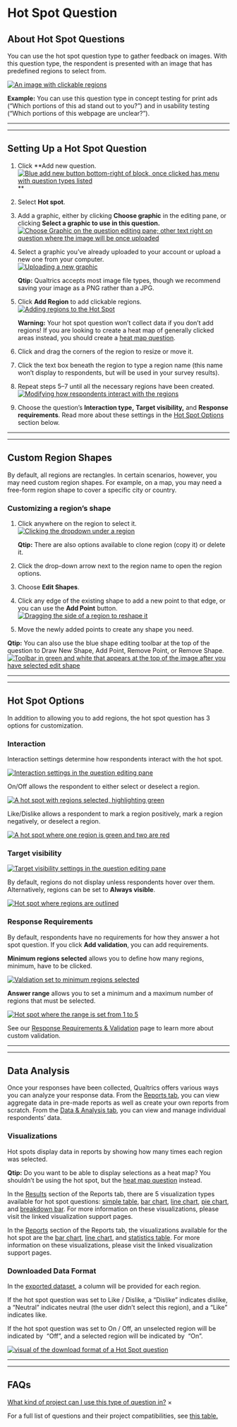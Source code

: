 # Hot Spot Question

## [](#Introduction)About Hot Spot Questions

You can use the hot spot question type to gather feedback on images. With this question type, the respondent is presented with an image that has predefined regions to select from.

[![An image with clickable regions](hot-spot/hot-spot-1.png)](https://www.qualtrics.com/m/assets/support/wp-content/uploads//2021/04/hot-spot-1.png)

**Example:** You can use this question type in concept testing for print ads (“Which portions of this ad stand out to you?”) and in usability testing (“Which portions of this webpage are unclear?”).

* * *

* * *

## [](#SettingUpAHotSpotQuestion)Setting Up a Hot Spot Question

1.  Click **Add new question.  
    [![Blue add new button bottom-right of block, once clicked has menu with question types listed](hot-spot/hot-spot-2.png)](https://www.qualtrics.com/m/assets/support/wp-content/uploads//2021/04/hot-spot-2.png)  
    **
2.  Select **Hot spot**.
3.  Add a graphic, either by clicking **Choose graphic** in the editing pane, or clicking **Select a graphic to use in this question.**  
    [![Choose Graphic on the question editing pane; other text right on question where the image will be once uploaded](hot-spot/hot-spot-3.png)](https://www.qualtrics.com/m/assets/support/wp-content/uploads//2021/04/hot-spot-3.png)
4.  Select a graphic you’ve already uploaded to your account or upload a new one from your computer.  
    [![Uploading a new graphic](hot-spot/hot-spot-4.png)](https://www.qualtrics.com/m/assets/support/wp-content/uploads//2021/04/hot-spot-4.png)
    
    **Qtip:** Qualtrics accepts most image file types, though we recommend saving your image as a PNG rather than a JPG.
    
5.  Click **Add Region** to add clickable regions.  
    [![Adding regions to the Hot Spot](hot-spot/hot-spot-5.png)](https://www.qualtrics.com/m/assets/support/wp-content/uploads//2021/04/hot-spot-5.png)
    
    **Warning:** Your hot spot question won’t collect data if you don’t add regions! If you are looking to create a heat map of generally clicked areas instead, you should create a [heat map question](https://www.qualtrics.com/support/survey-platform/survey-module/editing-questions/question-types-guide/specialty-questions/heat-map/).
    
6.  Click and drag the corners of the region to resize or move it.
7.  Click the text box beneath the region to type a region name (this name won’t display to respondents, but will be used in your survey results).
8.  Repeat steps 5–7 until all the necessary regions have been created.  
    [![Modifying how respondents interact with the regions](hot-spot/hot-spot-6.png)](https://www.qualtrics.com/m/assets/support/wp-content/uploads//2021/04/hot-spot-6.png)
9.  Choose the question’s **Interaction type,** **Target visibility,** and **Response requirements**. Read more about these settings in the [Hot Spot Options](https://www.qualtrics.com/support/edit-survey/editing-questions/question-types-guide/specialty-questions/hot-spot#HotSpotOptions) section below.

* * *

* * *

## [](#CustomRegionShapes)Custom Region Shapes

By default, all regions are rectangles. In certain scenarios, however, you may need custom region shapes. For example, on a map, you may need a free-form region shape to cover a specific city or country.

### Customizing a region’s shape

1.  Click anywhere on the region to select it.  
    [![Clicking the dropdown under a region](hot-spot/hot-spot-7.png)](https://www.qualtrics.com/m/assets/support/wp-content/uploads//2021/04/hot-spot-7.png)
    
    **Qtip:** There are also options available to clone region (copy it) or delete it.
    
2.  Click the drop-down arrow next to the region name to open the region options.
3.  Choose **Edit Shapes**.
4.  Click any edge of the existing shape to add a new point to that edge, or you can use the **Add Point** button.  
    [![Dragging the side of a region to reshape it](hot-spot/hot-spot-8.png)](https://www.qualtrics.com/m/assets/support/wp-content/uploads//2021/04/hot-spot-8.png)
5.  Move the newly added points to create any shape you need.

**Qtip:** You can also use the blue shape editing toolbar at the top of the question to Draw New Shape, Add Point, Remove Point, or Remove Shape.  
[![Toolbar in green and white that appears at the top of the image after you have selected edit shape](hot-spot/hot-spot-9.png)](https://www.qualtrics.com/m/assets/support/wp-content/uploads//2021/04/hot-spot-9.png)

* * *

* * *

## [](#HotSpotOptions)Hot Spot Options

In addition to allowing you to add regions, the hot spot question has 3 options for customization.

### Interaction

Interaction settings determine how respondents interact with the hot spot.

[![Interaction settings in the question editing pane](hot-spot/hot-spot-10.png)](https://www.qualtrics.com/m/assets/support/wp-content/uploads//2021/04/hot-spot-10.png)

On/Off allows the respondent to either select or deselect a region.

[![A hot spot with regions selected, highlighting green](hot-spot/hot-spot-11.png)](https://www.qualtrics.com/m/assets/support/wp-content/uploads//2021/04/hot-spot-11.png)

Like/Dislike allows a respondent to mark a region positively, mark a region negatively, or deselect a region.

[![A hot spot where one region is green and two are red](hot-spot/hot-spot-12.png)](https://www.qualtrics.com/m/assets/support/wp-content/uploads//2021/04/hot-spot-12.png)

### Target visibility

[![Target visibility settings in the question editing pane](hot-spot/hot-spot-13.png)](https://www.qualtrics.com/m/assets/support/wp-content/uploads//2021/04/hot-spot-13.png)

By default, regions do not display unless respondents hover over them. Alternatively, regions can be set to **Always visible**.

[![Hot spot where regions are outlined](hot-spot/hot-spot-14.png)](https://www.qualtrics.com/m/assets/support/wp-content/uploads//2021/04/hot-spot-14.png)

### Response Requirements

By default, respondents have no requirements for how they answer a hot spot question. If you click **Add validation**, you can add requirements.

**Minimum regions selected** allows you to define how many regions, minimum, have to be clicked.

[![Valdiation set to minimum regions selected](hot-spot/hot-spot-15.png)](https://www.qualtrics.com/m/assets/support/wp-content/uploads//2021/04/hot-spot-15.png)

**Answer range** allows you to set a minimum and a maximum number of regions that must be selected.

[![Hot spot where the range is set from 1 to 5](hot-spot/hot-spot-16.png)](https://www.qualtrics.com/m/assets/support/wp-content/uploads//2021/04/hot-spot-16.png)

See our [Response Requirements & Validation](/support/edit-survey/editing-questions/validation/ "Validation") page to learn more about custom validation.

* * *

* * *

## [](#DataAnalysis)Data Analysis

Once your responses have been collected, Qualtrics offers various ways you can analyze your response data. From the [Reports tab](https://www.qualtrics.com/support/survey-platform/reports-module/results-vs-reports/), you can view aggregate data in pre-made reports as well as create your own reports from scratch. From the [Data & Analysis tab](https://www.qualtrics.com/support/survey-platform/data-and-analysis-module/data-and-analysis-overview/), you can view and manage individual respondents’ data.

### Visualizations

Hot spots display data in reports by showing how many times each region was selected.

**Qtip:** Do you want to be able to display selections as a heat map? You shouldn’t be using the hot spot, but the [heat map question](https://www.qualtrics.com/support/survey-platform/survey-module/editing-questions/question-types-guide/specialty-questions/heat-map/) instead.

In the [Results](https://www.qualtrics.com/support/survey-platform/reports-module/results-section/reports-overview/) section of the Reports tab, there are 5 visualization types available for hot spot questions: [simple table](/support/results/visualizations/tables/simple-table/ "simple table"), [bar chart](/support/results/visualizations/charts/bar-chart/ "bar chart"), [line chart](/support/results/visualizations/charts/line-chart/ "line chart"), [pie chart](/support/results/visualizations/charts/pie-chart/ "pie chart"), and [breakdown bar](/support/results/visualizations/breakdown-bar/ "breakdown bar"). For more information on these visualizations, please visit the linked visualization support pages.

In the [Reports](https://www.qualtrics.com/support/survey-platform/reports-module/reports-section/paginated-reports-overview/) section of the Reports tab, the visualizations available for the hot spot are the [bar chart](https://www.qualtrics.com/support/survey-platform/reports-module/reports-section/reports-visualizations/chart-visualizations/bar-chart-visualization/), [line chart](https://www.qualtrics.com/support/survey-platform/reports-module/reports-section/reports-visualizations/chart-visualizations/line-chart-visualization/), and [statistics table](https://www.qualtrics.com/support/survey-platform/reports-module/reports-section/reports-visualizations/table-visualizations/statistics-table-visualization/). For more information on these visualizations, please visit the linked visualization support pages.

### Downloaded Data Format

In the [exported dataset](https://www.qualtrics.com/support/survey-platform/data-and-analysis-module/data/download-data/export-data-overview/), a column will be provided for each region.

If the hot spot question was set to Like / Dislike, a “Dislike” indicates dislike, a “Neutral” indicates neutral (the user didn’t select this region), and a “Like” indicates like.

If the hot spot question was set to On / Off, an unselected region will be indicated by  “Off”, and a selected region will be indicated by  “On”.

[![visual of the download format of a Hot Spot question](hot-spot/Hotspot_download.png)](https://www.qualtrics.com/m/assets/support/wp-content/uploads//2021/02/Hotspot_download.png)

* * *

* * *

## [](#FAQs)FAQs

[What kind of project can I use this type of question in?](#faq-975) ×

For a full list of questions and their project compatibilities, see [this table.](https://www.qualtrics.com/support/survey-platform/survey-module/editing-questions/question-types-guide/question-types-overview/#Compatibility)